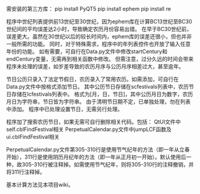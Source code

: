 需安装的第三方库：
pip install PyQT5
pip install ephem
pip install re

程序中世纪列表提供前13世纪至30世纪，因为ephem库在计算BC13世纪至BC30世纪间的平均误差达2小时，导致确定农历月份容易出错。
在早于BC30世纪前，误差更大。虽然在30世纪以后的较长时间内，ephem库的误差还很小，但也并非一般所需的功能。
同时，对于特殊需求，程序中的年列表控件也开放了输入任意年份的功能。
如有需要，可自行在Data.py文件中修改startCentury和endCentury变量，无需再到相关函数中修改。
但需注意，过分久远的时间会带来程序未处理的误差，如岁差导致的农历月序与公历月序相差过大，甚至逾年。

节日公历只录入了法定节假日，农历录入了常用农历。如需添加，可自行在Data.py文件中按格式添加节日。
其中公历节日存储在scfestivals列表中，农历节日存储在lcfestivals列表中。
格式为[月，日，节日]，其中公历月日为数字，农历月日为字符串，节日皆为字符串。
由于清明节日期不定，已单独处理，勿在列表中添加。
程序中已处理设置节日，无需另行处理。

程序加了搜索农历节日，如果无需可自行删除相关代码。包括：
QtUI文件中self.cblFindFestival相关
PerpetualCalendar.py文件中jumpLCF函数及ui.cblFindFestival相关

PerpetualCalendar.py文件第305-310行是使用节气纪年的方法（即一年从立春开始），311行是使用阴历月纪年的方法（即一年从正月初一开始）。默认使用后一种，故305-310行被注释掉。如需使用节气纪年，则将305-310行的注释撤销，并将311行注释掉。

基本计算方法见本项目wiki。